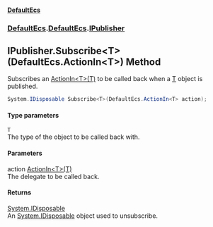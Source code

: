#### [DefaultEcs](./index.md 'index')
### [DefaultEcs](./index.md 'index').[DefaultEcs](./DefaultEcs.md 'DefaultEcs').[IPublisher](./DefaultEcs-IPublisher.md 'DefaultEcs.IPublisher')
## IPublisher.Subscribe&lt;T&gt;(DefaultEcs.ActionIn&lt;T&gt;) Method
Subscribes an [ActionIn&lt;T&gt;(T)](./DefaultEcs-ActionIn-T-(T).md 'DefaultEcs.ActionIn&lt;T&gt;(T)') to be called back when a [T](#DefaultEcs-IPublisher-Subscribe-T-(DefaultEcs-ActionIn-T-)-T 'DefaultEcs.IPublisher.Subscribe&lt;T&gt;(DefaultEcs.ActionIn&lt;T&gt;).T') object is published.  
```C#
System.IDisposable Subscribe<T>(DefaultEcs.ActionIn<T> action);
```
#### Type parameters
<a name='DefaultEcs-IPublisher-Subscribe-T-(DefaultEcs-ActionIn-T-)-T'></a>
`T`  
The type of the object to be called back with.  
#### Parameters
<a name='DefaultEcs-IPublisher-Subscribe-T-(DefaultEcs-ActionIn-T-)-action'></a>
action [ActionIn&lt;T&gt;(T)](./DefaultEcs-ActionIn-T-(T).md 'DefaultEcs.ActionIn&lt;T&gt;(T)')  
The delegate to be called back.  
#### Returns
[System.IDisposable](https://docs.microsoft.com/en-us/dotnet/api/System.IDisposable 'System.IDisposable')  
An [System.IDisposable](https://docs.microsoft.com/en-us/dotnet/api/System.IDisposable 'System.IDisposable') object used to unsubscribe.  
